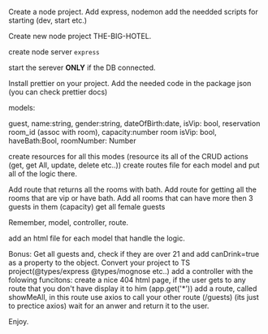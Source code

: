 Create a node project.
Add express, nodemon add the needded scripts for starting (dev, start etc.)

Create new node project THE-BIG-HOTEL.

create node server `express`

start the serever **ONLY** if the DB connected.

Install prettier on your project.
Add the needed code in the package json (you can check prettier docs)

models:

guest,
name:string, gender:string, dateOfBirth:date, isVip: bool,
reservation
room_id (assoc with room), capacity:number
room
isVip: bool, haveBath:Bool, roomNumber: Number

create resources for all this modes (resource its all of the CRUD actions (get, get All, update, delete etc..))
create routes file for each model and put all of the logic there.

Add route that returns all the rooms with bath.
Add route for getting all the rooms that are vip or have bath.
Add all rooms that can have more then 3 guests in them (capacity)
get all female guests

Remember, model, controller, route.

add an html file for each model that handle the logic.

Bonus:
Get all guests and, check if they are over 21 and add canDrink=true as a property to the object.
Convert your project to TS project(@types/express @types/mognose etc..)
add a controller with the folowing funcitons:
create a nice 404 html page, if the user gets to any route that you don't have display it to him (app.get('*'))
add a route, called showMeAll, in this route use axios to call your other route (/guests)
 (its just to prectice axios) wait for an anwer and return it to the user.
 
Enjoy.
